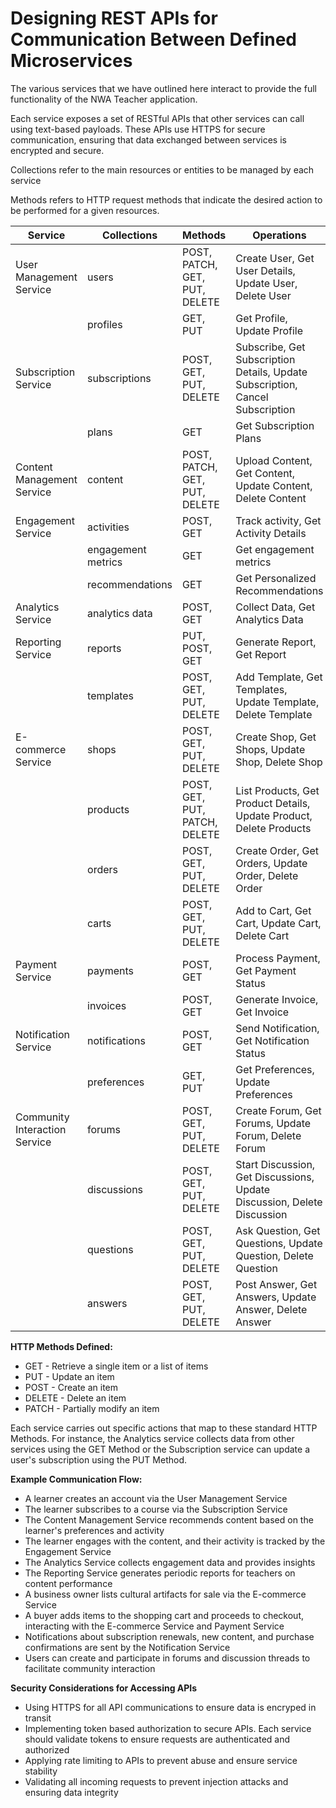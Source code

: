 # Designing REST APIs for Communication Between Defined Microservices

The various services that we have outlined here interact to provide the full functionality of 
the NWA Teacher application.

Each service exposes a set of RESTful APIs that other services can call using text-based payloads. These APIs use HTTPS for secure communication, ensuring that data exchanged between services is encrypted and secure.

Collections refer to the main resources or entities to be managed by each service

Methods refers to HTTP request methods that indicate the desired action to be performed for a given resources. 

| Service | Collections | Methods | Operations | API Endpoint |
| ------------ | ----------- | ------- | ------- | ----------- |
| User Management Service | users | POST, PATCH, GET, PUT, DELETE |  Create User, Get User Details, Update User, Delete User | /api/v1/users |
| | profiles | GET, PUT | Get Profile, Update Profile | /api/v1/users/profiles |
| Subscription Service | subscriptions | POST, GET, PUT, DELETE | Subscribe, Get Subscription Details, Update Subscription, Cancel Subscription | /api/v1/subscriptions |
| | plans | GET | Get Subscription Plans | /api/v1/subscriptions/plans |
| Content Management Service | content | POST, PATCH, GET, PUT, DELETE | Upload Content, Get Content, Update Content, Delete Content | /api/v1/content |
| Engagement Service | activities | POST, GET | Track activity, Get Activity Details | /api/v1/engagement/activities |
| | engagement metrics | GET | Get engagement metrics | /api/v1/engagement/eng-metrics |
| | recommendations | GET | Get Personalized Recommendations	| /api/v1/engagement/recommendations |
| Analytics Service | analytics data | POST, GET | Collect Data, Get Analytics Data | /api/v1/analytics |
| Reporting Service | reports | PUT, POST, GET | Generate Report, Get Report | /api/v1/reports| 
| | templates | POST, GET, PUT, DELETE | Add Template, Get Templates, Update Template, Delete Template | /api/v1/reports/templates |
| E-commerce Service | shops | POST, GET, PUT, DELETE | Create Shop, Get Shops, Update Shop, Delete Shop	 | /api/v1/ecommerce/shops |
| | products | POST, GET, PUT, PATCH, DELETE | List Products, Get Product Details, Update Product, Delete Products | /api/v1/ecommerce/products |
| | orders | POST, GET, PUT, DELETE | Create Order, Get Orders, Update Order, Delete Order | /api/v1/ecommerce/orders |
| | carts | POST, GET, PUT, DELETE | Add to Cart, Get Cart, Update Cart, Delete Cart | /api/v1/ecommerce/carts |
| Payment Service | payments | POST, GET | Process Payment, Get Payment Status | /api/v1/payments |
| | invoices | POST, GET | Generate Invoice, Get Invoice | /api/v1/payments/invoices |
| Notification Service | notifications | POST, GET | Send Notification, Get Notification Status | /api/v1/notifications |
| | preferences | GET, PUT | Get Preferences, Update Preferences | /api/v1/notifications/preferences |
| Community Interaction Service | forums | POST, GET, PUT, DELETE | Create Forum, Get Forums, Update Forum, Delete Forum | /api/v1/community/forums |
| | discussions | POST, GET, PUT, DELETE | Start Discussion, Get Discussions, Update Discussion, Delete Discussion | /api/v1/community/discussions |
| | questions | POST, GET, PUT, DELETE | Ask Question, Get Questions, Update Question, Delete Question | /api/v1/community/questions |
| | answers | POST, GET, PUT, DELETE | Post Answer, Get Answers, Update Answer, Delete Answer | /api/v1/community/answers |

**HTTP Methods Defined:**
* GET - Retrieve a single item or a list of items
* PUT - Update an item
* POST - Create an item
* DELETE - Delete an item
* PATCH - Partially modify an item

Each service carries out specific actions that map to these standard HTTP Methods. For instance, the Analytics service collects data from other services using the GET Method or the Subscription service can update a user's subscription using the PUT Method.

**Example Communication Flow:**
* A learner creates an account via the User Management Service
* The learner subscribes to a course via the Subscription Service
* The Content Management Service recommends content based on the learner's preferences and activity
* The learner engages with the content, and their activity is tracked by the Engagement Service
* The Analytics Service collects engagement data and provides insights
* The Reporting Service generates periodic reports for teachers on content performance
* A business owner lists cultural artifacts for sale via the E-commerce Service
* A buyer adds items to the shopping cart and proceeds to checkout, interacting with the E-commerce Service and Payment Service
* Notifications about subscription renewals, new content, and purchase confirmations are sent by the Notification Service
* Users can create and participate in forums and discussion threads to facilitate community interaction 

**Security Considerations for Accessing APIs**
* Using HTTPS for all API communications to ensure data is encryped in transit
* Implementing token based authorization to secure APIs. Each service should validate tokens to ensure requests are authenticated and authorized
* Applying rate limiting to APIs to prevent abuse and ensure service stability
* Validating all incoming requests to prevent injection attacks and ensuring data integrity

  

